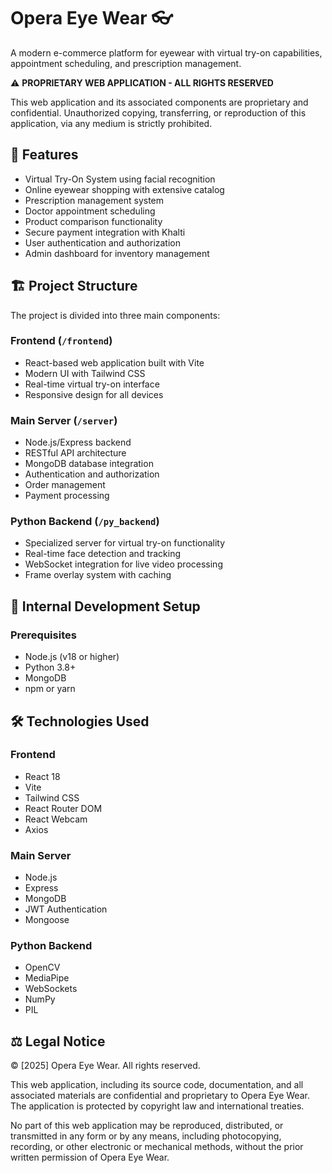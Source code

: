 # Opera Eye Wear 👓

A modern e-commerce platform for eyewear with virtual try-on capabilities, appointment scheduling, and prescription management.

⚠️ **PROPRIETARY WEB APPLICATION - ALL RIGHTS RESERVED**

This web application and its associated components are proprietary and confidential. Unauthorized copying, transferring, or reproduction of this application, via any medium is strictly prohibited.

## 🌟 Features

- Virtual Try-On System using facial recognition
- Online eyewear shopping with extensive catalog
- Prescription management system
- Doctor appointment scheduling
- Product comparison functionality
- Secure payment integration with Khalti
- User authentication and authorization
- Admin dashboard for inventory management

## 🏗️ Project Structure

The project is divided into three main components:

### Frontend (`/frontend`)
- React-based web application built with Vite
- Modern UI with Tailwind CSS
- Real-time virtual try-on interface
- Responsive design for all devices

### Main Server (`/server`)
- Node.js/Express backend
- RESTful API architecture
- MongoDB database integration
- Authentication and authorization
- Order management
- Payment processing

### Python Backend (`/py_backend`)
- Specialized server for virtual try-on functionality
- Real-time face detection and tracking
- WebSocket integration for live video processing
- Frame overlay system with caching

## 🚀 Internal Development Setup

### Prerequisites
- Node.js (v18 or higher)
- Python 3.8+
- MongoDB
- npm or yarn

## 🛠️ Technologies Used

### Frontend
- React 18
- Vite
- Tailwind CSS
- React Router DOM
- React Webcam
- Axios

### Main Server
- Node.js
- Express
- MongoDB
- JWT Authentication
- Mongoose

### Python Backend
- OpenCV
- MediaPipe
- WebSockets
- NumPy
- PIL

## ⚖️ Legal Notice

© [2025] Opera Eye Wear. All rights reserved.

This web application, including its source code, documentation, and all associated materials are confidential and proprietary to Opera Eye Wear. The application is protected by copyright law and international treaties.

No part of this web application may be reproduced, distributed, or transmitted in any form or by any means, including photocopying, recording, or other electronic or mechanical methods, without the prior written permission of Opera Eye Wear.


